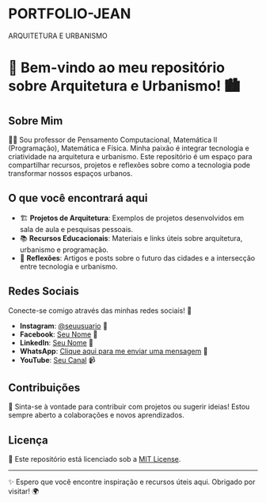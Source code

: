 # PORTFOLIO-JEAN
ARQUITETURA E URBANISMO

# 🌟 Bem-vindo ao meu repositório sobre Arquitetura e Urbanismo! 🏙️

## Sobre Mim

👨‍🏫 Sou professor de Pensamento Computacional, Matemática II (Programação), Matemática e Física. Minha paixão é integrar tecnologia e criatividade na arquitetura e urbanismo. Este repositório é um espaço para compartilhar recursos, projetos e reflexões sobre como a tecnologia pode transformar nossos espaços urbanos.

## O que você encontrará aqui

- 🏗️ **Projetos de Arquitetura**: Exemplos de projetos desenvolvidos em sala de aula e pesquisas pessoais.
- 📚 **Recursos Educacionais**: Materiais e links úteis sobre arquitetura, urbanismo e programação.
- 💭 **Reflexões**: Artigos e posts sobre o futuro das cidades e a intersecção entre tecnologia e urbanismo.

## Redes Sociais

Conecte-se comigo através das minhas redes sociais! 📱

- **Instagram**: [@seuusuario](https://www.instagram.com/jean_carlos_cantor) 📸
- **Facebook**: [Seu Nome](https://www.facebook.com/seunome) 📘
- **LinkedIn**: [Seu Nome](https://www.linkedin.com/in/seunome) 💼
- **WhatsApp**: [Clique aqui para me enviar uma mensagem](https://wa.me/seunumerodetelefone) 💬
- **YouTube**: [Seu Canal](https://www.youtube.com/seucanal) 📹

## Contribuições

🤝 Sinta-se à vontade para contribuir com projetos ou sugerir ideias! Estou sempre aberto a colaborações e novos aprendizados.

## Licença

📜 Este repositório está licenciado sob a [MIT License](LICENSE).

---

✨ Espero que você encontre inspiração e recursos úteis aqui. Obrigado por visitar! 🌍

